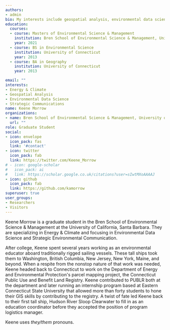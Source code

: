 ```yaml
---
authors:
- admin
bio: My interests include geospatial analysis, environmental data science, and strategic communication.
education:
  courses:
  - course: Masters of Environmental Science & Management
    institution: Bren School of Environmental Science & Management, University of California, Santa Barbara
    year: 2021
  - course: BS in Environmental Science
    institution: University of Connecticut
    year: 2013
  - course: BA in Geography
    institution: University of Connecticut
    year: 2013

email: ""
interests:
- Energy & Climate
- Geospatial Analysis
- Environmental Data Science
- Strategic Communications
name: Keene Morrow
organizations:
- name: Bren School of Environmental Science & Management, University of California, Santa Barbara
  url: ""
role: Graduate Student
social:
- icon: envelope
  icon_pack: fas
  link: '#contact'
- icon: twitter
  icon_pack: fab
  link: https://twitter.com/Keene_Morrow
# - icon: google-scholar
#   icon_pack: ai
#   link: https://scholar.google.co.uk/citations?user=sIwtMXoAAAAJ
- icon: github
  icon_pack: fab
  link: https://github.com/kamorrow
superuser: true
user_groups:
- Researchers
- Visitors
---
```


Keene Morrow is a graduate student in the Bren School of Environmental Science & Management at the University of California, Santa Barbara.  They are specializing in Energy & Climate and focusing in Environmental Data Science and Strategic Environmental Communication.

After college, Keene spent several years working as an environmental educator aboard traditionally rigged sailing vessels.  These tall ships took them to Washington, British Columbia, New Jersey, New York, Maine, and beyond.  When a respite from the nonstop nature of that work was needed, Keene headed back to Connecticut to work on the Department of Energy and Environmental Protection's parcel mapping project, the Connecticut Public Use and Benefit Land Registry. Keene contributed to PUBLR both at the department and later running an internship program based at Eastern Connecticut State University that allowed more than forty students to hone their GIS skills by contributing to the registry.  A twist of fate led Keene back to their first tall ship, Hudson River Sloop Clearwater to fill in as an education coordinator before they accepted the position of program logistics manager.

Keene uses *they/them* pronouns.